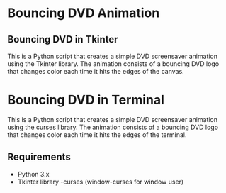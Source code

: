 # Bouncing DVD Animation

## Bouncing DVD in Tkinter
This is a Python script that creates a simple DVD screensaver animation using the Tkinter library. The animation consists of a bouncing DVD logo that changes color each time it hits the edges of the canvas.

# Bouncing DVD in Terminal
This is a Python script that creates a simple DVD screensaver animation using the curses library. The animation consists of a bouncing DVD logo that changes color each time it hits the edges of the terminal.

## Requirements

- Python 3.x
- Tkinter library
-curses (window-curses for window user)

